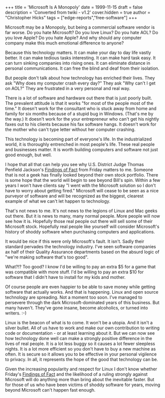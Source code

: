 +++
title = 'Microsoft Is A Monopoly'
date = 1999-11-15
draft = false
description = 'Converted from twiki - v1.2'
cover.hidden = true
author = "Christopher Hicks"
tags = ["edge-reports","free-software"]
+++

Microsoft may be a Monopoly, but being a commercial software vendor is
far worse. Do you hate Microsoft? Do you love Linux? Do you hate AOL? Do
you love Apple? Do you hate Apple? And why should any computer company
make this much emotional difference to anyone?

Because this technology matters. It can make your day to day life vastly
better. It can make tedious tasks interesting. It can make hard task
easy. It can turn sinking companies into rising ones. It can eliminate
distance in personal communications. It can free the blind and deaf from
their isolation.

But people don't talk about how technology has enriched their lives.
They ask "Why does my computer crash every day?" They ask "Why can't I
get on AOL?" They are frustrated in a very personal and real way.

There is a lot of software and hardware out there that is just poorly
built. The prevalent attitude is that it works "for most of the people
most of the time." It doesn't work for the consultant who is stuck away
from home and family for six months because of a stupid bug in Windows.
(That's me by the way.) It doesn't work for the your entrepreneur who
can't get his nightly faxes out to his clients because his fax software
hangs. It doesn't work for the mother who can't type letter without her
computer crashing.

This technology is becoming part of everyone's life. In the industrialized
world, it is thoroughly entrenched in most people's life.  These real people
and businesses matter. It is worth building computers and software not just
good enough, but well.

I hope that all that can help you see why U.S. District Judge Thomas Penfield
Jackson's
[Findings of Fact](https://www.justice.gov/atr/us-v-microsoft-courts-findings-fact)
from Friday matters to me. Someone that is not a geek has finally looked beyond
their own stock portfolio.  There is some hope that the world will begin to see
beyond Bill's spin.  Within a few years I won't have clients say "I went with
the Microsoft solution so I don't have to worry about getting fired." Microsoft
will cease to be seen as a nice purveyor of software and will be recognized as
the biggest, clearest example of what we can't let happen to technology.

That's not news to me. It's not news to the legions of Linux and Mac
geeks out there. But it is news to many, many normal people. More people
will now see how it is. Hopefully those real people out there will sell
some of their Microsoft stock. Hopefully real people like yourself will
consider Microsoft's history of shoddy software when purchasing
computers and applications.

It would be nice if this were only Microsoft's fault. It isn't. Sadly
their standard pervades the technology industry. I've seen software
companies ax half of their Quality Assurance departments based on the
absurd logic of "we're making software that's too good".

What?!? Too good? I know I'd be willing to pay an extra $5 for a game
that was compatible with more stuff. I'd be willing to pay an extra $10
for software that I didn't have to install for my kids and mother.

Of course people are even happier to be able to save money while getting
software that actually works. And that is happening. Linux and open
source technology are spreading. Not a moment too soon. I've managed to
persevere through the dark Microsoft-dominated years of this business.
But many haven't. They've gone insane, become alcoholics, or turned into
writers. :-)

Linux is the beacon of what is to come. It won't be a utopia. And it
isn't a silver bullet. All of us have to work and make our own
contribution to writing code or documentation - or at least learning
about it. But we can now see how technology done well can make a
strongly positive difference in the lives of real people. It is a lot
less buggy so it causes a lot fewer sleepless nights. It is a lot more
efficient so you don't have to buy a new machine as often. It is secure
so it allows you to be effective in your personal vigilence to privacy.
In all, it represents the hope of the good that technology can be.

Given the increasing popularity and respect for Linux I don't know
whether Friday's
[Findings of Fact](https://www.justice.gov/atr/us-v-microsoft-courts-findings-fact)
and the likelihood of a ruling strongly against Microsoft will do anything more
than bring about the inevitable faster. But for those of us who have been
victims of shoddy software for years, moving beyond Microsoft can't happen fast
enough.
